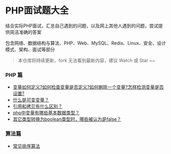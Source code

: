 
# PHP面试题大全

结合实际PHP面试，汇总自己遇到的问题，以及网上其他人遇到的问题，尝试提供简洁准确的答案

包含网络、数据结构与算法、PHP、Web、MySQL、Redis、Linux、安全、设计模式、架构、面试等部分

> 本仓库将持续更新，fork 无法看到最新内容，建议 Watch 或 Star ~~


### PHP 篇

- [变量如何定义?如何检查变量是否定义?如何删除一个变量?怎样检测变量是否设置?](./docs/PHP/PHP篇.md#1-变量如何定义如何检查变量是否定义如何删除一个变量怎样检测变量是否设置)
- [什么是可变变量？](./docs/PHP/PHP篇.md#2-什么是可变变量)
- [引用和拷贝有什么区别？](./docs/PHP/PHP篇.md#4-引用和拷贝有什么区别)
- [php中变量有哪些基本数据类型？](./docs/PHP/PHP篇.md#5-php中变量有哪些基本数据类型)
- [其它类型转换为boolean类型时，哪些被认为是false？](./docs/PHP/PHP篇.md#6-其它类型转换为boolean类型时哪些被认为是false)

### 算法篇

- [常见排序算法](./docs/PHP/PHP篇.md)
